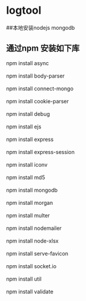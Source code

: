 # logtool
##本地安装nodejs mongodb
## 通过npm 安装如下库

  npm install async <br>  
  npm install body-parser<br>  
  npm install connect-mongo<br>  
  npm install cookie-parser<br>  
  npm install debug<br>  
  npm install ejs<br>  
  npm install express<br>  
  npm install express-session<br>  
  npm install iconv<br>  
  npm install md5<br>  
  npm install mongodb<br>  
  npm install morgan<br>  
  npm install multer<br>  
  npm install nodemailer<br>  
  npm install node-xlsx<br>  
  npm install serve-favicon<br>  
  npm install socket.io<br>  
  npm install util<br>  
  npm install validate<br>  



